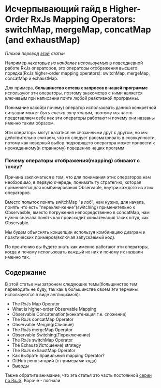 # Исчерпывающий гайд в Higher-Order RxJs Mapping Operators: switchMap, mergeMap, concatMap (and exhaustMap)

*Плохой перевод [этой](https://blog.angular-university.io/rxjs-higher-order-mapping) статьи*

Например *некоторые из наиболее используемых* в повседневной работе RxJs операторов, это операторы отображения высшего порядка(RxJs higher-order mapping operators): switchMap, mergeMap, concatMap и exhaustMap.

Для примера, **большинство сетевых запросов в нашей программе** используют эти операторы, поэтому знакомство с ними является ключевым при написании почти любой реактивной программы.

Понимание какой(и почему) оператор использовать данной конкретной ситуации *может быть слегка запутанным*, поэтому мы часто представляем себе как эти операторы работают и почему они названы именно таким образом.

Эти операторы могут казаться не связанными друг с другом, но мы действительно считаем, что их следует рассматривать в совокупности, потому как неверный выбор подходящего оператора может привести к неожиданному(и странному) поведению наших прогамм

### Почему операторы отображения(mapping) сбивают с толку? ### 
Причина заключатеся в том, что для понимания этих операторов нам необходимо, в первую очередь, понимать ту стратегию, которая применяется для комбинирования Observable, внутри каждого из этих операторов.

Вместо попыток понять switchMap "в лоб", нам нужно, для начала, понять что есть "переключкение"(switching) применительно к Observasble, вместо погружения непосредственно в concatMap, нам нужно сначала понять как происходит конкатенация таких штук, как Observable.

Мы будем объяснять концепции используя комбинацию диаграм и практических примеров(включая запускаемый код).

По прочтению вы будете знать как именно работают эти операторы, когда и почему использовать каждый их них и почему их назвали именно так.

## Содержание ##
В этой статье мы затронем следующие темы(большинство тем переводить не буду, так как в большинстве своем эти термины используются в виде англицизмов):
* The RxJs Map Operator
* What is higher-order Observable Mapping
* Observable Concatenation(конкатенация т.е. сложение)
* The RxJs concatMap Operator
* Observable Merging(Слияние)
* The RxJs mergeMap Operator
* Observable Switching(Переключение)
* The RxJs switchMap Operator
* The Exhaust(Истощение) strategy
* The RxJs exhaustMap Operator
* Как выбрать правильный mapping Operator?
* GitHub репозиторий (с примерами кода)
* Выводы

Также обратите внимание, что эта статья это часть постоянной [серии по RxJS](https://blog.angular-university.io/tag/rxjs). Короче - погнали
